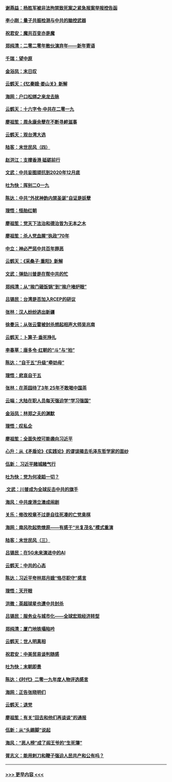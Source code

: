 #### [谢燕益：杨胜军被非法拘禁致死案之紧急报案举报控告函](../pages/nsc993/n11756134.md?t=01011501) 
#### [李小刚：量子共振检测与中共的脑控武器](../pages/nsc993/n11754518.md?t=01011501) 
#### [祝君安：魔共百变亦是魔](../pages/nsc993/n11754469.md?t=01011501) 
#### [郑纯清：二零二零年散伙演弃年——新年寄语](../pages/nsc993/n11754195.md?t=01011501) 
#### [千瑞：望中原](../pages/nsc993/n11754159.md?t=01011501) 
#### [金浴凤：末日叹](../pages/nsc993/n11752359.md?t=01011501) 
#### [云鹤天：《忆秦娥‧娄山关》新解](../pages/nsc993/n11752348.md?t=01011501) 
#### [海网：户口松绑之来龙去脉](../pages/nsc993/n11752328.md?t=01011501) 
#### [云鹤天：十六字令‧中共在二零一九](../pages/nsc993/n11752305.md?t=01011501) 
#### [廖祖笙：周永康余孽在不断寻衅滋事](../pages/nsc993/n11751013.md?t=01011501) 
#### [云鹤天：观台湾大选](../pages/nsc993/n11751007.md?t=01011501) 
#### [陆客：末世民风（四）](../pages/nsc993/n11749203.md?t=01011501) 
#### [赵洪江：支撑香港 砥砺前行](../pages/nsc993/n11748482.md?t=01011501) 
#### [文武：中共妄图顽抗到2020年12月底](../pages/nsc993/n11748446.md?t=01011501) 
#### [吐为快：挥别二O一九](../pages/nsc993/n11748411.md?t=01011501) 
#### [陈达：中共“外扰神韵内禁圣诞”自证是妖孽](../pages/nsc993/n11748226.md?t=01011501) 
#### [理悟：怪胎红朝](../pages/nsc993/n11748206.md?t=01011501) 
#### [廖祖笙：党天下法治和德治皆为无本之木](../pages/nsc993/n11748135.md?t=01011501) 
#### [廖祖笙：杀人党血腥“执政”70年](../pages/nsc993/n11745144.md?t=01011501) 
#### [中立：神必严惩中共百年罪恶](../pages/nsc993/n11744970.md?t=01011501) 
#### [云鹤天：《采桑子‧重阳》新解](../pages/nsc993/n11744948.md?t=01011501) 
#### [文武：弹劾川普是在帮中共的忙](../pages/nsc993/n11744758.md?t=01011501) 
#### [郑纯清：从“挨门砸饭锅”到“挨户堵炉眼”](../pages/nsc993/n11744745.md?t=01011501) 
#### [吕锡民：台湾是否加入RCEP的研议](../pages/nsc993/n11744701.md?t=01011501) 
#### [张林：汉人纷纷逃出新疆](../pages/nsc993/n11743530.md?t=01011501) 
#### [徐曼沅：从张云雷被封杀想起相声大师吴兆南](../pages/nsc993/n11741816.md?t=01011501) 
#### [云鹤天：卜算子‧垂死挣扎](../pages/nsc993/n11739956.md?t=01011501) 
#### [李春草：唐多令‧红朝的“斗”与“拍”](../pages/nsc993/n11739830.md?t=01011501) 
#### [陈达：“自干五”升级“牵妨母”](../pages/nsc993/n11739724.md?t=01011501) 
#### [理悟：悲哀自干五](../pages/nsc993/n11739547.md?t=01011501) 
#### [张林：在茶园待了3年 25年不敢喝中国茶](../pages/nsc993/n11739240.md?t=01011501) 
#### [云端：大陆在职人员每天强迫学“学习强国”](../pages/nsc993/n11738735.md?t=01011501) 
#### [金浴凤：林郑之夫的渊默](../pages/nsc993/n11737735.md?t=01011501) 
#### [理悟：叹私企](../pages/nsc993/n11737715.md?t=01011501) 
#### [廖祖笙：全面失控可能袭向习近平](../pages/nsc993/n11737704.md?t=01011501) 
#### [心升：从《矛盾论》《实践论》的谬误揭去毛泽东哲学家的面纱](../pages/nsc993/n11736962.md?t=01011501) 
#### [伍新： 习近平赌城赌气行](../pages/nsc993/n11736929.md?t=01011501) 
#### [吐为快：党为何凌蹈一切？](../pages/nsc993/n11736915.md?t=01011501) 
#### [ 文武：川普成为全球反击中共的旗手](../pages/nsc993/n11736882.md?t=01011501) 
#### [海风：中共废港立澳成闹剧](../pages/nsc993/n11735857.md?t=01011501) 
#### [关乐：修改校章不过是自往死凑的亡党臭棋](../pages/nsc993/n11735097.md?t=01011501) 
#### [海网：南风吹起势燎原——有感于“光复茂名”模式重演](../pages/nsc993/n11732308.md?t=01011501) 
#### [陆客：末世民风（三）](../pages/nsc993/n11732211.md?t=01011501) 
#### [吕锡民：在5G未来演进中的AI](../pages/nsc993/n11730010.md?t=01011501) 
#### [云鹤天：中共的心态](../pages/nsc993/n11729906.md?t=01011501) 
#### [陈达：习近平夸林郑月娥“恪尽职守”感言](../pages/nsc993/n11729881.md?t=01011501) 
#### [理悟：天开眼](../pages/nsc993/n11729699.md?t=01011501) 
#### [洪微：英超球星也遭中共封杀](../pages/nsc993/n11727243.md?t=01011501) 
#### [吕锡民：服务业与城市化——全球宏观经济转型](../pages/nsc993/n11725845.md?t=01011501) 
#### [郑纯清：厦门地铁塌陷吟](../pages/nsc993/n11725813.md?t=01011501) 
#### [云鹤天：世人明真相](../pages/nsc993/n11725621.md?t=01011501) 
#### [祝君安：中美贸易谈判随感](../pages/nsc993/n11725609.md?t=01011501) 
#### [吐为快：末朝即景](../pages/nsc993/n11723365.md?t=01011501) 
#### [陈达：《时代》二零一九年度人物评选感言](../pages/nsc993/n11723337.md?t=01011501) 
#### [海网：正告张晓明们](../pages/nsc993/n11723228.md?t=01011501) 
#### [云鹤天：退党](../pages/nsc993/n11723056.md?t=01011501) 
#### [廖祖笙：有关“回去和他们再谈谈”的通报](../pages/nsc993/n11722442.md?t=01011501) 
#### [伍新：从“头踢脚”说起](../pages/nsc993/n11722429.md?t=01011501) 
#### [海风：“恶人榜”成了阎王爷的“生死簿”](../pages/nsc993/n11722272.md?t=01011501) 
#### [胥志义：能用剌刀和鞭子强迫人民共产和公有吗？](../pages/nsc993/n11720569.md?t=01011501) 

----
#### [ >>> 更早内容 <<< ](../indexes/nsc993-earlier.md)
